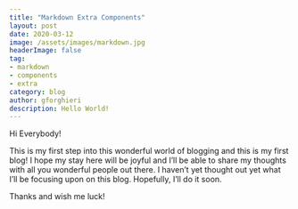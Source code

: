 ```yaml
---
title: "Markdown Extra Components"
layout: post
date: 2020-03-12
image: /assets/images/markdown.jpg
headerImage: false
tag:
- markdown
- components
- extra
category: blog
author: gforghieri
description: Hello World!
---
```


Hi Everybody!

This is my first step into this wonderful world of blogging and this is my first blog!
I hope my stay here will be joyful and I’ll be able to share my thoughts with all you wonderful people out there.
I haven’t yet thought out yet what I’ll be focusing upon on this blog.
Hopefully, I’ll do it soon.

Thanks and wish me luck!
